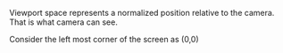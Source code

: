 Viewport space represents a normalized position relative to the camera. 
That is what camera can see. 

Consider the left most corner of the screen as (0,0)
